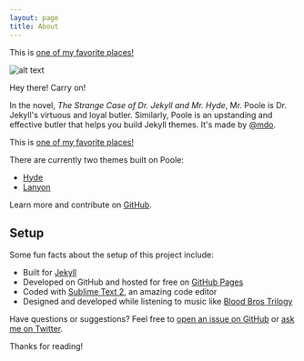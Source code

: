 ```yaml
---
layout: page
title: About
---
```


This is [one of my favorite places!](https://unsplash.com/photos/udSPh12VjgE)

![alt text](https://photos.google.com/photo/AF1QipNjsaHpCWO0CdxpU-cwi3scVhuAkGkKT7PLGR6_)



<p class="message">
  Hey there!
  Carry on!
</p>

In the novel, *The Strange Case of Dr. Jekyll and Mr. Hyde*, Mr. Poole is Dr. Jekyll's virtuous and loyal butler. Similarly, Poole is an upstanding and effective butler that helps you build Jekyll themes. It's made by [@mdo](https://twitter.com/mdo).

This is [one of my favorite places!](https://unsplash.com/photos/udSPh12VjgE)

There are currently two themes built on Poole:

* [Hyde](http://hyde.getpoole.com)
* [Lanyon](http://lanyon.getpoole.com)

Learn more and contribute on [GitHub](https://github.com/poole).

## Setup

Some fun facts about the setup of this project include:

* Built for [Jekyll](http://jekyllrb.com)
* Developed on GitHub and hosted for free on [GitHub Pages](https://pages.github.com)
* Coded with [Sublime Text 2](http://sublimetext.com), an amazing code editor
* Designed and developed while listening to music like [Blood Bros Trilogy](https://soundcloud.com/maddecent/sets/blood-bros-series)

Have questions or suggestions? Feel free to [open an issue on GitHub](https://github.com/poole/poole/issues/new) or [ask me on Twitter](https://twitter.com/mdo).

Thanks for reading!
